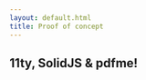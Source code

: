 ```yaml
---
layout: default.html
title: Proof of concept
---
```


## 11ty, SolidJS & pdfme!
<div id="pdfapp"></div>
<script type="module" src="{{ '/app/render.js' | hash }}"></script>
